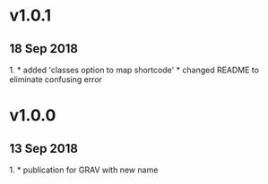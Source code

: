 # v1.0.1
## 18 Sep 2018
1.[](#update)
    * added 'classes option to map shortcode'
    * changed README to eliminate confusing error

# v1.0.0
## 13 Sep 2018
1.[](#initial)
    * publication for GRAV with new name
